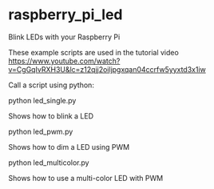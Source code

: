 # raspberry_pi_led

Blink LEDs with your Raspberry Pi

These example scripts are used in the tutorial video
https://www.youtube.com/watch?v=CgGqIvRXH3U&lc=z12qjj2oiljpgxqan04ccrfw5yyxtd3x1iw

Call a script using python:

python led_single.py

Shows how to blink a LED

python led_pwm.py

Shows how to dim a LED using PWM

python led_multicolor.py

Shows how to use a multi-color LED with PWM

